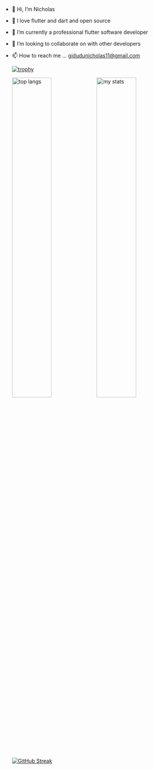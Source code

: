 - 👋 Hi, I’m Nicholas 
- 👀 I love flutter and dart and open source
- 🌱 I’m currently a professional flutter software developer
- 💞️ I’m looking to collaborate on with other developers
- 📫 How to reach me ... gidudunicholas11@gmail.com
  
  [![trophy](https://github-profile-trophy.vercel.app/?username=nicowalter256&theme=onedark)](https://github.com/ryo-ma/github-profile-trophy)


  <img alt="top langs" align="left" width="47%" src="https://github-readme-stats.vercel.app/api/top-langs/?username=nicowalter256" />
  <img alt="my stats" align="left" width="47%" src="https://github-readme-stats.vercel.app/api?username=nicowalter256&show_icons=true&theme=radical" />


  [![GitHub Streak](https://streak-stats.demolab.com/?user=nicowalter256&theme=dark)](https://git.io/streak-stats)

<!---
nicowalter256/nicowalter256 is a ✨ special ✨ repository because its `README.md` (this file) appears on your GitHub profile.
You can click the Preview link to take a look at your changes.
--->
